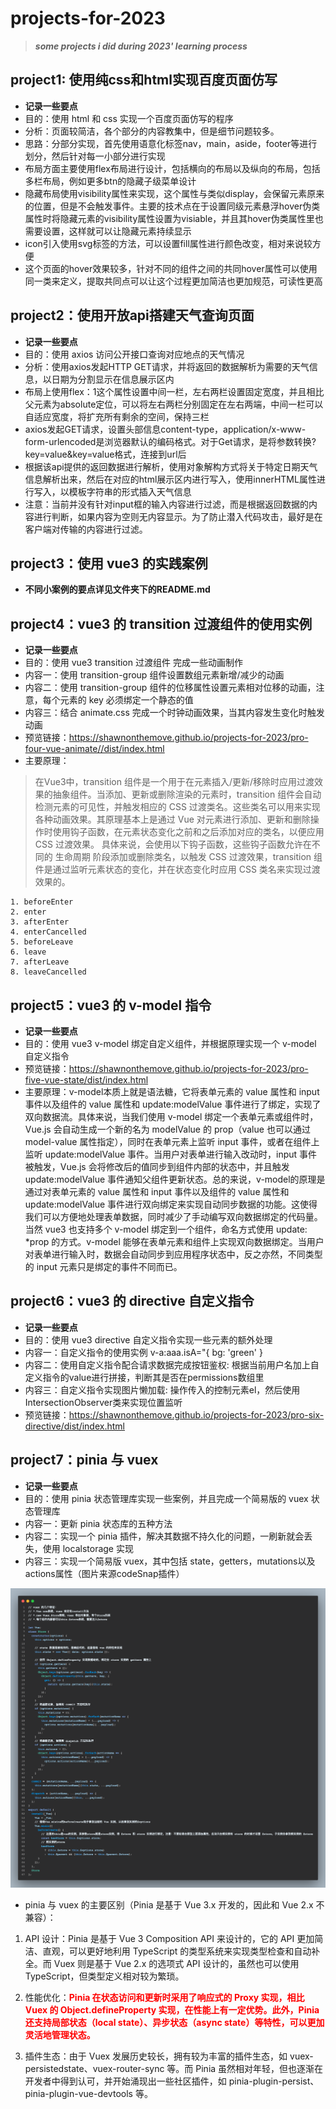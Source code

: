 # projects-for-2023

> ***some projects i did during 2023' learning process***

## project1: 使用纯css和html实现百度页面仿写

- **记录一些要点**
- 目的：使用 html 和 css 实现一个百度页面仿写的程序
- 分析：页面较简洁，各个部分的内容教集中，但是细节问题较多。
- 思路：分部分实现，首先使用语意化标签nav，main，aside，footer等进行划分，然后针对每一小部分进行实现
- 布局方面主要使用flex布局进行设计，包括横向的布局以及纵向的布局，包括多栏布局，例如更多btn的隐藏子级菜单设计
- 隐藏布局使用visibility属性来实现，这个属性与类似display，会保留元素原来的位置，但是不会触发事件。主要的技术点在于设置同级元素悬浮hover伪类属性时将隐藏元素的visibility属性设置为visiable，并且其hover伪类属性里也需要设置，这样就可以让隐藏元素持续显示
- icon引入使用svg标签的方法，可以设置fill属性进行颜色改变，相对来说较方便
- 这个页面的hover效果较多，针对不同的组件之间的共同hover属性可以使用同一类来定义，提取共同点可以让这个过程更加简洁也更加规范，可读性更高

## project2：使用开放api搭建天气查询页面

- **记录一些要点**
- 目的：使用 axios 访问公开接口查询对应地点的天气情况
- 分析：使用axios发起HTTP GET请求，并将返回的数据解析为需要的天气信息，以日期为分割显示在信息展示区内
- 布局上使用flex：1这个属性设置中间一栏，左右两栏设置固定宽度，并且相比父元素为absolute定位，可以将左右两栏分别固定在左右两端，中间一栏可以自适应宽度，将扩充所有剩余的空间，保持三栏
- axios发起GET请求，设置头部信息content-type，application/x-www-form-urlencoded是浏览器默认的编码格式。对于Get请求，是将参数转换?key=value&key=value格式，连接到url后
- 根据该api提供的返回数据进行解析，使用对象解构方式将关于特定日期天气信息解析出来，然后在对应的html展示区内进行写入，使用innerHTML属性进行写入，以模板字符串的形式插入天气信息
- 注意：当前并没有针对input框的输入内容进行过滤，而是根据返回数据的内容进行判断，如果内容为空则无内容显示。为了防止潜入代码攻击，最好是在客户端对传输的内容进行过滤。

## project3：使用 vue3 的实践案例

- **不同小案例的要点详见文件夹下的README.md**

## project4：vue3 的 transition 过渡组件的使用实例

- **记录一些要点**
- 目的：使用 vue3 transition 过渡组件 完成一些动画制作
- 内容一：使用 transition-group 组件设置数组元素新增/减少的动画
- 内容二：使用 transition-group 组件的位移属性设置元素相对位移的动画，注意，每个元素的 key 必须绑定一个静态的值
- 内容三：结合 animate.css 完成一个时钟动画效果，当其内容发生变化时触发动画
- 预览链接：<https://shawnonthemove.github.io/projects-for-2023/pro-four-vue-animate//dist/index.html>
- 主要原理：

> 在Vue3中，transition 组件是一个用于在元素插入/更新/移除时应用过渡效果的抽象组件。当添加、更新或删除渲染的元素时，transition 组件会自动检测元素的可见性，并触发相应的 CSS 过渡类名。这些类名可以用来实现各种动画效果。其原理基本上是通过 Vue 对元素进行添加、更新和删除操作时使用钩子函数，在元素状态变化之前和之后添加对应的类名，以便应用 CSS 过渡效果。
具体来说，会使用以下钩子函数，这些钩子函数允许在不同的 生命周期 阶段添加或删除类名，以触发 CSS 过渡效果，transition 组件是通过监听元素状态的变化，并在状态变化时应用 CSS 类名来实现过渡效果的。

    1. beforeEnter
    2. enter
    3. afterEnter
    4. enterCancelled
    5. beforeLeave
    6. leave
    7. afterLeave
    8. leaveCancelled

## project5：vue3 的 v-model 指令

- **记录一些要点**
- 目的：使用 vue3 v-model 绑定自定义组件，并根据原理实现一个 v-model 自定义指令
- 预览链接：<https://shawnonthemove.github.io/projects-for-2023/pro-five-vue-state/dist/index.html>
- 主要原理：v-model本质上就是语法糖，它将表单元素的 value 属性和 input 事件以及组件的 value 属性和 update:modelValue 事件进行了绑定，实现了双向数据流。具体来说，当我们使用 v-model 绑定一个表单元素或组件时，Vue.js 会自动生成一个新的名为 modelValue 的 prop（value 也可以通过 model-value 属性指定），同时在表单元素上监听 input 事件，或者在组件上监听 update:modelValue 事件。当用户对表单进行输入改动时，input 事件被触发，Vue.js 会将修改后的值同步到组件内部的状态中，并且触发 update:modelValue 事件通知父组件更新状态。总的来说，v-model的原理是通过对表单元素的 value 属性和 input 事件以及组件的 value 属性和 update:modelValue 事件进行双向绑定来实现自动同步数据的功能。这使得我们可以方便地处理表单数据，同时减少了手动编写双向数据绑定的代码量。 当然 vue3 也支持多个 v-model 绑定到一个组件，命名方式使用 update: *prop 的方式。v-model 能够在表单元素和组件上实现双向数据绑定。当用户对表单进行输入时，数据会自动同步到应用程序状态中，反之亦然，不同类型的 input 元素只是绑定的事件不同而已。

## project6：vue3 的 directive 自定义指令

- **记录一些要点**
- 目的：使用 vue3 directive 自定义指令实现一些元素的额外处理
- 内容一：自定义指令的使用实例 v-a:aaa.isA="{ bg: 'green' }
- 内容二：使用自定义指令配合请求数据完成按钮鉴权: 根据当前用户名加上自定义指令的value进行拼接，判断其是否在permissions数组里
- 内容三：自定义指令实现图片懒加载: 操作传入的控制元素el，然后使用IntersectionObserver类来实现位置监听
- 预览链接：<https://shawnonthemove.github.io/projects-for-2023/pro-six-directive/dist/index.html>

## project7：pinia 与 vuex

- **记录一些要点**
- 目的：使用 pinia 状态管理库实现一些案例，并且完成一个简易版的 vuex 状态管理库
- 内容一：更新 pinia 状态库的五种方法
- 内容二：实现一个 pinia 插件，解决其数据不持久化的问题，一刷新就会丢失，使用 localstorage 实现
- 内容三：实现一个简易版 vuex，其中包括 state，getters，mutations以及actions属性（图片来源codeSnap插件）

![codeSnap](./pro-seven-pinia-vuex/public/code.png)

- pinia 与 vuex 的主要区别（Pinia 是基于 Vue 3.x 开发的，因此和 Vue 2.x 不兼容）：

1. API 设计：Pinia 是基于 Vue 3 Composition API 来设计的，它的 API 更加简洁、直观，可以更好地利用 TypeScript 的类型系统来实现类型检查和自动补全。而 Vuex 则是基于 Vue 2.x 的选项式 API 设计的，虽然也可以使用 TypeScript，但类型定义相对较为繁琐。

2. 性能优化：<strong style="color: red">Pinia 在状态访问和更新时采用了响应式的 Proxy 实现，相比 Vuex 的 Object.defineProperty 实现，在性能上有一定优势。此外，Pinia 还支持局部状态（local state）、异步状态（async state）等特性，可以更加灵活地管理状态。</strong>

3. 插件生态：由于 Vuex 发展历史较长，拥有较为丰富的插件生态，如 vuex-persistedstate、vuex-router-sync 等。而 Pinia 虽然相对年轻，但也逐渐在开发者中得到认可，并开始涌现出一些社区插件，如 pinia-plugin-persist、pinia-plugin-vue-devtools 等。